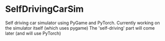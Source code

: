 # SelfDrivingCarSim
Self driving car simulator using PyGame and PyTorch.
Currently working on the simulator itself (which uses pygame)
The 'self-driving' part will come later (and will use PyTorch)
